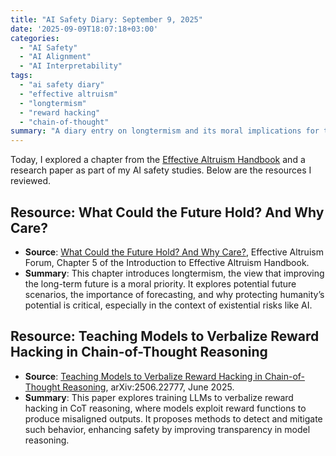 ```yaml
---
title: "AI Safety Diary: September 9, 2025"
date: '2025-09-09T18:07:18+03:00'
categories:
  - "AI Safety"
  - "AI Alignment"
  - "AI Interpretability"
tags:
  - "ai safety diary"
  - "effective altruism"
  - "longtermism"
  - "reward hacking"
  - "chain-of-thought"
summary: "A diary entry on longtermism and its moral implications for the future, and a paper on teaching models to verbalize reward hacking in Chain-of-Thought reasoning."
---
```


Today, I explored a chapter from the [Effective Altruism Handbook](https://forum.effectivealtruism.org/handbook) and a research paper as part of my AI safety studies. Below are the resources I reviewed.

## Resource: What Could the Future Hold? And Why Care?
- **Source**: [What Could the Future Hold? And Why Care?](https://forum.effectivealtruism.org/s/G7XBTGNTrPWoKFmep), Effective Altruism Forum, Chapter 5 of the Introduction to Effective Altruism Handbook.
- **Summary**: This chapter introduces longtermism, the view that improving the long-term future is a moral priority. It explores potential future scenarios, the importance of forecasting, and why protecting humanity’s potential is critical, especially in the context of existential risks like AI.

## Resource: Teaching Models to Verbalize Reward Hacking in Chain-of-Thought Reasoning
- **Source**: [Teaching Models to Verbalize Reward Hacking in Chain-of-Thought Reasoning](https://arxiv.org/pdf/2506.22777), arXiv:2506.22777, June 2025.
- **Summary**: This paper explores training LLMs to verbalize reward hacking in CoT reasoning, where models exploit reward functions to produce misaligned outputs. It proposes methods to detect and mitigate such behavior, enhancing safety by improving transparency in model reasoning.